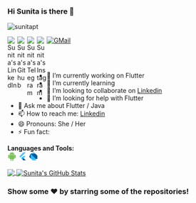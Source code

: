 ### Hi Sunita is there 👋
<p align="left"> <img src="https://komarev.com/ghpvc/?username=sunitapt&label=Profile Views&color=blue&style=plastic" alt="sunitapt" /> </p>

<a href="https://www.linkedin.com/in/sunita-patil-631641180/">
  <img align="left" alt="Sunita's LinkedIn" width="22px" src="https://cdn.jsdelivr.net/npm/simple-icons@v3/icons/linkedin.svg" />
</a>

  
  <a href="https://github.com/sunitapt">
  <img align="left" alt="Sunita's Github" width="22px" src="https://cdn.jsdelivr.net/npm/simple-icons@v3/icons/github.svg" />
</a>

<a href="https://twitter.com/">
  <img align="left" alt="Sunita's Telegram" width="22px" src="https://cdn.jsdelivr.net/npm/simple-icons@v3/icons/twitter.svg" />
</a>
<a href="https://www.instagram.com/_patil_sunita_510/">
  <img align="left" alt="Sunita's Instagram" width="22px" src="https://cdn.jsdelivr.net/npm/simple-icons@v3/icons/instagram.svg" />
</a>

<a href="mailto:sunita.patil18@vit.edu"><img src="https://cdn.jsdelivr.net/npm/simple-icons@v3/icons/gmail.svg" width="22px" alt="GMail"/>
</a> 
  
  
  <br/>
<br/>






- 🔭 I’m currently working on Flutter
- 🌱 I’m currently learning 
- 👯 I’m looking to collaborate on [Linkedin](https://www.linkedin.com/in/sunita-patil-631641180/)
- 🤔 I’m looking for help with Flutter
- 💬 Ask me about Flutter / Java 
- 📫 How to reach me: [Linkedin](https://www.linkedin.com/in/sunita-patil-631641180/)
- 😄 Pronouns: She / Her 
- ⚡ Fun fact: 

**Languages and Tools:**  
<code><img height="20" src="https://raw.githubusercontent.com/github/explore/80688e429a7d4ef2fca1e82350fe8e3517d3494d/topics/android/android.png"></code>
<code><img height="20" src="https://raw.githubusercontent.com/github/explore/80688e429a7d4ef2fca1e82350fe8e3517d3494d/topics/flutter/flutter.png"></code>
<code><img height="20" src="https://raw.githubusercontent.com/github/explore/80688e429a7d4ef2fca1e82350fe8e3517d3494d/topics/dart/dart.png"></code>


<a href="https://github.com/sunitapt">
  <img align="center" src="https://github-readme-stats.vercel.app/api/top-langs/?username=sunitapt&theme=dracula&line_langs_below=1" />
</a>
<a href="https://github.com/sunitapt">
 <img align="center" src="https://github-readme-stats.vercel.app/api?username=sunitapt&show_icons=true&theme=dracula&line_height=27" alt="Sunita's GitHub Stats"/>
</a>



### Show some ❤️ by starring some of the repositories!
